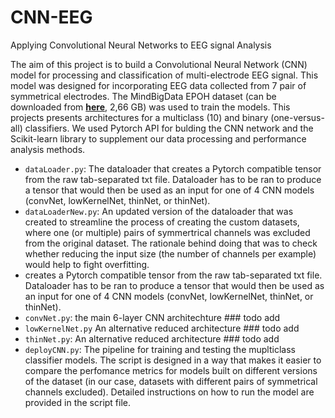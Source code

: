 # CNN-EEG
Applying Convolutional Neural Networks to EEG signal Analysis




The aim of this project is to build a Convolutional Neural Network (CNN) model for processing and classification of multi-electrode EEG signal. This model was designed for incorporating EEG data collected from 7 pair of symmetrical electrodes. The MindBigData EPOH dataset (can be downloaded from **[here](http://mindbigdata.com/opendb/MindBigData-EP-v1.0.zip)**, 2,66 GB) was used to train the models. This projects presents architectures for a multiclass (10) and binary (one-versus-all) classifiers. We used Pytorch API for bulding the CNN network and the Scikit-learn library to supplement our data processing and performance analysis methods. 


* `dataLoader.py`: The dataloader that creates a Pytorch compatible tensor from the raw tab-separated txt file. Dataloader has to be ran to produce a tensor that would then be used as an input for one of 4 CNN models (convNet, lowKernelNet, thinNet, or thinNet).
* `dataLoaderNew.py`: An updated version of the dataloader that was created to streamline the process of creating the custom datasets, where one (or multiple) pairs of symmertrical channels was excluded from the original dataset. The rationale behind doing that was to check whether reducing the input size (the number of channels per example) would help to fight overfitting. 
* creates a Pytorch compatible tensor from the raw tab-separated txt file. Dataloader has to be ran to produce a tensor that would then be used as an input for one of 4 CNN models (convNet, lowKernelNet, thinNet, or thinNet).
* `convNet.py`: the main 6-layer CNN architechture ### todo add 
* `lowKernelNet.py` An alternative reduced architecture ### todo add
* `thinNet.py`:  An alternative reduced architecture ### todo add
* `deployCNN.py`: The pipeline for training and testing the muplticlass classifier models. The script is designed in a way that makes it easier to compare the perfomance metrics for models built on different versions of the dataset (in our case, datasets with different pairs of symmetrical channels excluded). Detailed instructions on how to run the model are provided in the script file.
